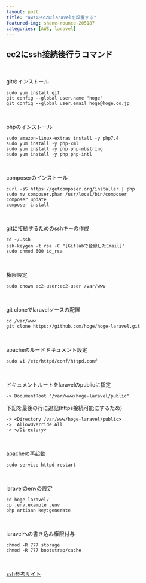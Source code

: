 ```yaml
---
layout: post
title: "awsのec2にlaravelを設置する"
featured-img: shane-rounce-205187
categories: [AWS, laravel]
---
```


## ec2にssh接続後行うコマンド  
<br />

gitのインストール
```linux
sudo yum install git
git config --global user.name "hoge"
git config --global user.email hoge@hoge.co.jp
```
<br/>


phpのインストール
```
sudo amazon-linux-extras install -y php7.4
sudo yum install -y php-xml
sudo yum install -y php php-mbstring
sudo yum install -y php php-intl
```
<br />

composerのインストール
```
curl -sS https://getcomposer.org/installer | php
sudo mv composer.phar /usr/local/bin/composer
composer update
composer install
```
<br />


gitに接続するためのsshキーの作成
```
cd ~/.ssh
ssh-keygen -t rsa -C "[Gitlabで登録したEmail]"
sudo chmod 600 id_rsa
```
<br />

権限設定
```
sudo chown ec2-user:ec2-user /var/www
```
<br />

git cloneでlaravelソースの配置
```
cd /var/www
git clone https://github.com/hoge/hoge-laravel.git
```
<br />

apacheのルードドキュメント設定
```
sudo vi /etc/httpd/conf/httpd.conf	
```
<br />

ドキュメントルートをlaravelのpublicに指定
```
-> DocumentRoot "/var/www/hoge-laravel/public"
```
下記を最後の行に追記(https接続可能にするため)
```
-> <Directory /var/www/hoge-laravel/public>
->  AllowOverride All
-> </Directory>
```
<br />

apacheの再起動
```
sudo service httpd restart
```
<br />

laravelのenvの設定
```
cd hoge-laravel/
cp .env.example .env
php artisan key:generate
```
<br />

laravelへの書き込み権限付与
```
chmod -R 777 storage
chmod -R 777 bootstrap/cache
```
<br />

[ssh参考サイト](https://qiita.com/Hide-Zaemon/items/400b21183197481ecef4)
